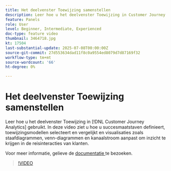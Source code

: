```yaml
---
title: Het deelvenster Toewijzing samenstellen
description: Leer hoe u het deelvenster Toewijzing in Customer Journey Analytics kunt gebruiken.
feature: Panels
role: User
level: Beginner, Intermediate, Experienced
doc-type: feature video
thumbnail: 3464718.jpg
kt: 17504
last-substantial-update: 2025-07-08T00:00:00Z
source-git-commit: 27d553634dad11f8c0a9554ed8079d7d87169f32
workflow-type: tm+mt
source-wordcount: '66'
ht-degree: 0%

---
```


# Het deelvenster Toewijzing samenstellen

Leer hoe u het deelvenster Toewijzing in [!DNL Customer Journey Analytics] gebruikt. In deze video ziet u hoe u succesmaatstaven definieert, toewijzingsmodellen selecteert en vergelijkt en visualisaties zoals staafdiagrammen, venn-diagrammen en kanaalstroom aanpast om inzicht te krijgen in de reisinteracties van klanten.

Voor meer informatie, gelieve de [ documentatie ](https://experienceleague.adobe.com/en/docs/analytics-platform/using/cja-workspace/panels/attribution) te bezoeken.

>[!VIDEO](https://video.tv.adobe.com/v/3464718/?learn=on)